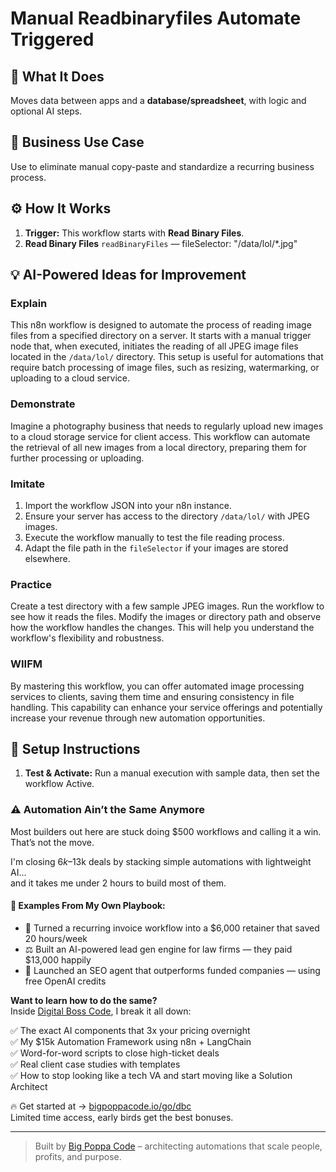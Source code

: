 # Manual Readbinaryfiles Automate Triggered
  ## 🚀 What It Does
  Moves data between apps and a **database/spreadsheet**, with logic and optional AI steps.
  
  ## 💼 Business Use Case
  Use to eliminate manual copy-paste and standardize a recurring business process.
  
  ## ⚙️ How It Works
  1. **Trigger:** This workflow starts with **Read Binary Files**.
  2. **Read Binary Files** `readBinaryFiles` — fileSelector: "/data/lol/*.jpg"
  
  ## 💡 AI-Powered Ideas for Improvement
  ### Explain
This n8n workflow is designed to automate the process of reading image files from a specified directory on a server. It starts with a manual trigger node that, when executed, initiates the reading of all JPEG image files located in the `/data/lol/` directory. This setup is useful for automations that require batch processing of image files, such as resizing, watermarking, or uploading to a cloud service.

### Demonstrate
Imagine a photography business that needs to regularly upload new images to a cloud storage service for client access. This workflow can automate the retrieval of all new images from a local directory, preparing them for further processing or uploading.

### Imitate
1. Import the workflow JSON into your n8n instance.
2. Ensure your server has access to the directory `/data/lol/` with JPEG images.
3. Execute the workflow manually to test the file reading process.
4. Adapt the file path in the `fileSelector` if your images are stored elsewhere.

### Practice
Create a test directory with a few sample JPEG images. Run the workflow to see how it reads the files. Modify the images or directory path and observe how the workflow handles the changes. This will help you understand the workflow's flexibility and robustness.

### WIIFM
By mastering this workflow, you can offer automated image processing services to clients, saving them time and ensuring consistency in file handling. This capability can enhance your service offerings and potentially increase your revenue through new automation opportunities.
  
  ## 🔧 Setup Instructions
  1. **Test & Activate:** Run a manual execution with sample data, then set the workflow Active.
  
### ⚠️ Automation Ain’t the Same Anymore

Most builders out here are stuck doing $500 workflows and calling it a win.  
That’s not the move.  

I'm closing $6k–$13k deals by stacking simple automations with lightweight AI...  
and it takes me under 2 hours to build most of them.

#### 🧠 Examples From My Own Playbook:
- 🔁 Turned a recurring invoice workflow into a $6,000 retainer that saved 20 hours/week  
- ⚖️ Built an AI-powered lead gen engine for law firms — they paid $13,000 happily  
- 🚀 Launched an SEO agent that outperforms funded companies — using free OpenAI credits  

**Want to learn how to do the same?**  
Inside [Digital Boss Code](https://bigpoppacode.io/go/dbc), I break it all down:

✅ The exact AI components that 3x your pricing overnight  
✅ My $15k Automation Framework using n8n + LangChain  
✅ Word-for-word scripts to close high-ticket deals  
✅ Real client case studies with templates  
✅ How to stop looking like a tech VA and start moving like a Solution Architect  

🔥 Get started at → [bigpoppacode.io/go/dbc](https://bigpoppacode.io/go/dbc)  
Limited time access, early birds get the best bonuses.

---
> Built by [Big Poppa Code](https://bigpoppacode.io) – architecting automations that scale people, profits, and purpose.
  